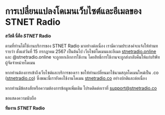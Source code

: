 # การเปลี่ยนแปลงโดเมนเว็บไซต์และอีเมลของ STNET Radio

**สวัสดี นี่คือ *STNET* Radio**

ตามที่ท่านได้ใช้งานบริการของ STNET Radio มาอย่างต่อเนื่อง เรามีความประสงค์จะแจ้งให้ท่านทราบว่า ตั้งแต่วันที่ 15 กรกฎาคม 2567 เป็นต้นไป เว็บไซต์โดเมนและอีเมล [stnetradio.online](https://stnetradio.online) และ @stnetradio.online จะถูกยกเลิกการใช้งาน โดยสิทธิ์การใช้งานจะถูกส่งกลับคืนให้แก่บริษัทผู้จัดจำหน่ายโดเมน

หากท่านต้องการเข้าถึงเว็บไซต์และบริการของเรา ขอให้ท่านเปลี่ยนมาใช้นามสกุลโดเมนใหม่เป็น .co ([stnetradio.co](https://stnetradio.co)) ซึ่งขณะนี้เรายังคงใช้งานโดเมน [stnetradio.co](https://stnetradio.co) อย่างปกติและต่อเนื่อง

หากท่านมีข้อสงสัยหรือความต้องการข้อมูลเพิ่มเติม โปรดติดต่อเราที่ [support@stnetradio.co](mailto:support@stnetradio.co)

ขอแสดงความนับถือ

**ทีมงาน *STNET* Radio**
